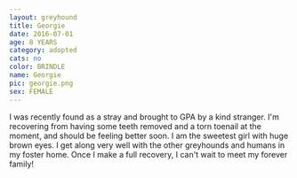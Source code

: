 ```yaml
---
layout: greyhound
title: Georgie
date: 2016-07-01
age: 8 YEARS
category: adopted
cats: no
color: BRINDLE
name: Georgie
pic: georgie.png
sex: FEMALE
---
```


I was recently found as a stray and brought to GPA by a kind stranger. I'm recovering from
having some teeth removed and a torn toenail at the moment, and should be feeling better soon.
I am the sweetest girl with huge brown eyes. I get along very well with the other greyhounds
and humans in my foster home. Once I make a full recovery, I can't wait to meet my forever family!
